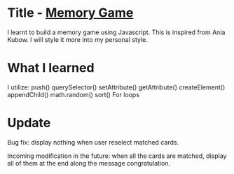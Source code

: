 # Title - [Memory Game](https://nottohave.github.io/Memory-Game/)

I learnt to build a memory game using Javascript. This is inspired from Ania Kubow. I will style it more into my personal style.

# What I learned

I utilize:
push()
querySelector()
setAttribute()
getAttribute()
createElement()
appendChild()
math.random()
sort()
For loops

# Update
Bug fix: display nothing when user reselect matched cards.

Incoming modification in the future: when all the cards are matched, display all of them at the end along the message congratulation.